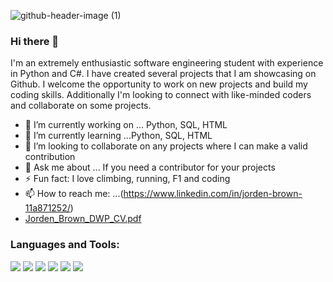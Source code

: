 ![github-header-image (1)](https://user-images.githubusercontent.com/123968755/216829698-0afc1557-93bf-4cb0-aaf5-bd536738595b.png)









### Hi there 👋


I'm an extremely enthusiastic software engineering student with experience in Python and C#. I have created several projects that I am showcasing on Github. I welcome the opportunity to work on new projects and build my coding skills.  Additionally I'm looking to connect with like-minded coders and collaborate on some projects.
 



- 🔭 I’m currently working on ... Python, SQL, HTML
- 🌱 I’m currently learning ...Python, SQL, HTML
- 👯 I’m looking to collaborate on any projects where I can make a valid contribution
- 💬 Ask me about ... If you need a contributor for your projects
- ⚡ Fun fact: I love climbing, running, F1 and coding
- 📫 How to reach me: ...(https://www.linkedin.com/in/jorden-brown-11a871252/)
- [Jorden_Brown_DWP_CV.pdf](https://github.com/user-attachments/files/22453170/Jorden_Brown_DWP_CV.pdf)




### Languages and Tools:

<p>
<img src="https://img.icons8.com/color/35/000000/html-5--v1.png"/> 
<img src="https://img.icons8.com/color/35/000000/python.png">
<img src="https://img.icons8.com/fluency/35/000000/visual-studio-code-2019.png"/>
<img src="https://img.icons8.com/color/35/000000/git.png"/> 
<img src="https://img.icons8.com/color/35/000000/github.png"/> 
<img src="https://img.icons8.com/color/35/000000/sql.png"/> 
</p>



